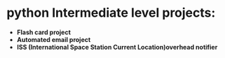 # python Intermediate level projects:
- **Flash card project**
- **Automated email project**
- **ISS (International Space Station Current Location)overhead notifier**
